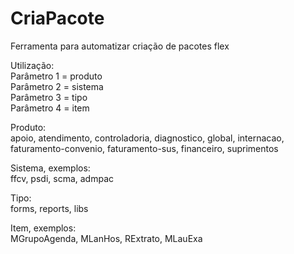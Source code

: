 # CriaPacote
Ferramenta para automatizar criação de pacotes flex

Utilização:  
Parâmetro 1 = produto  
Parâmetro 2 = sistema  
Parâmetro 3 = tipo  
Parâmetro 4 = item

Produto:  
apoio, atendimento, controladoria, diagnostico, global, internacao, faturamento-convenio, faturamento-sus, financeiro, suprimentos

Sistema, exemplos:  
ffcv, psdi, scma, admpac

Tipo:  
forms, reports, libs

Item, exemplos:  
MGrupoAgenda, MLanHos, RExtrato, MLauExa
